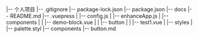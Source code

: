 |-- 个人项目
    |-- .gitignore
    |-- package-lock.json
    |-- package.json
    |-- docs
        |-- README.md
        |-- .vuepress
        |   |-- config.js
        |   |-- enhanceApp.js
        |   |-- components
        |   |   |-- demo-block.vue
        |   |   |-- button
        |   |       |-- test1.vue
        |   |-- styles
        |       |-- palette.styl
        |-- components
            |-- button.md
